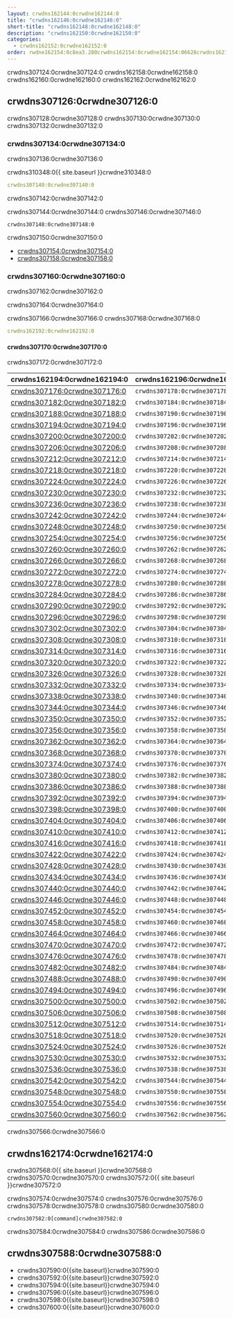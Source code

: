 ```yaml
---
layout: crwdns162144:0crwdne162144:0
title: "crwdns162146:0crwdne162146:0"
short-title: "crwdns162148:0crwdne162148:0"
description: "crwdns162150:0crwdne162150:0"
categories:
  - crwdns162152:0crwdne162152:0
order: rwdne162154:0c8ea3.280crwdns162154:0crwdne162154:06628crwdns162154:0crwdne162154:0
---
```


crwdns307124:0crwdne307124:0 crwdns162158:0crwdne162158:0 crwdns162160:0crwdne162160:0 crwdns162162:0crwdne162162:0

## crwdns307126:0crwdne307126:0

crwdns307128:0crwdne307128:0 crwdns307130:0crwdne307130:0 crwdns307132:0crwdne307132:0

### crwdns307134:0crwdne307134:0

crwdns307136:0crwdne307136:0

crwdns310348:0{{ site.baseurl }}crwdne310348:0

```yaml
crwdns307140:0crwdne307140:0
```

crwdns307142:0crwdne307142:0

crwdns307144:0crwdne307144:0 crwdns307146:0crwdne307146:0

    crwdns307148:0crwdne307148:0
    

crwdns307150:0crwdne307150:0

- [crwdns307154:0crwdne307154:0](crwdns307152:0crwdne307152:0) 
- [crwdns307158:0crwdne307158:0](crwdns307156:0crwdne307156:0)

### crwdns307160:0crwdne307160:0

crwdns307162:0crwdne307162:0

crwdns307164:0crwdne307164:0

crwdns307166:0crwdne307166:0 crwdns307168:0crwdne307168:0

```yaml
crwdns162192:0crwdne162192:0
```

#### crwdns307170:0crwdne307170:0

crwdns307172:0crwdne307172:0

| crwdns162194:0crwdne162194:0                                 | crwdns162196:0crwdne162196:0   |
| ------------------------------------------------------------ | ------------------------------ |
| [crwdns307176:0crwdne307176:0](crwdns307174:0crwdne307174:0) | `crwdns307178:0crwdne307178:0` |
| [crwdns307182:0crwdne307182:0](crwdns307180:0crwdne307180:0) | `crwdns307184:0crwdne307184:0` |
| [crwdns307188:0crwdne307188:0](crwdns307186:0crwdne307186:0) | `crwdns307190:0crwdne307190:0` |
| [crwdns307194:0crwdne307194:0](crwdns307192:0crwdne307192:0) | `crwdns307196:0crwdne307196:0` |
| [crwdns307200:0crwdne307200:0](crwdns307198:0crwdne307198:0) | `crwdns307202:0crwdne307202:0` |
| [crwdns307206:0crwdne307206:0](crwdns307204:0crwdne307204:0) | `crwdns307208:0crwdne307208:0` |
| [crwdns307212:0crwdne307212:0](crwdns307210:0crwdne307210:0) | `crwdns307214:0crwdne307214:0` |
| [crwdns307218:0crwdne307218:0](crwdns307216:0crwdne307216:0) | `crwdns307220:0crwdne307220:0` |
| [crwdns307224:0crwdne307224:0](crwdns307222:0crwdne307222:0) | `crwdns307226:0crwdne307226:0` |
| [crwdns307230:0crwdne307230:0](crwdns307228:0crwdne307228:0) | `crwdns307232:0crwdne307232:0` |
| [crwdns307236:0crwdne307236:0](crwdns307234:0crwdne307234:0) | `crwdns307238:0crwdne307238:0` |
| [crwdns307242:0crwdne307242:0](crwdns307240:0crwdne307240:0) | `crwdns307244:0crwdne307244:0` |
| [crwdns307248:0crwdne307248:0](crwdns307246:0crwdne307246:0) | `crwdns307250:0crwdne307250:0` |
| [crwdns307254:0crwdne307254:0](crwdns307252:0crwdne307252:0) | `crwdns307256:0crwdne307256:0` |
| [crwdns307260:0crwdne307260:0](crwdns307258:0crwdne307258:0) | `crwdns307262:0crwdne307262:0` |
| [crwdns307266:0crwdne307266:0](crwdns307264:0crwdne307264:0) | `crwdns307268:0crwdne307268:0` |
| [crwdns307272:0crwdne307272:0](crwdns307270:0crwdne307270:0) | `crwdns307274:0crwdne307274:0` |
| [crwdns307278:0crwdne307278:0](crwdns307276:0crwdne307276:0) | `crwdns307280:0crwdne307280:0` |
| [crwdns307284:0crwdne307284:0](crwdns307282:0crwdne307282:0) | `crwdns307286:0crwdne307286:0` |
| [crwdns307290:0crwdne307290:0](crwdns307288:0crwdne307288:0) | `crwdns307292:0crwdne307292:0` |
| [crwdns307296:0crwdne307296:0](crwdns307294:0crwdne307294:0) | `crwdns307298:0crwdne307298:0` |
| [crwdns307302:0crwdne307302:0](crwdns307300:0crwdne307300:0) | `crwdns307304:0crwdne307304:0` |
| [crwdns307308:0crwdne307308:0](crwdns307306:0crwdne307306:0) | `crwdns307310:0crwdne307310:0` |
| [crwdns307314:0crwdne307314:0](crwdns307312:0crwdne307312:0) | `crwdns307316:0crwdne307316:0` |
| [crwdns307320:0crwdne307320:0](crwdns307318:0crwdne307318:0) | `crwdns307322:0crwdne307322:0` |
| [crwdns307326:0crwdne307326:0](crwdns307324:0crwdne307324:0) | `crwdns307328:0crwdne307328:0` |
| [crwdns307332:0crwdne307332:0](crwdns307330:0crwdne307330:0) | `crwdns307334:0crwdne307334:0` |
| [crwdns307338:0crwdne307338:0](crwdns307336:0crwdne307336:0) | `crwdns307340:0crwdne307340:0` |
| [crwdns307344:0crwdne307344:0](crwdns307342:0crwdne307342:0) | `crwdns307346:0crwdne307346:0` |
| [crwdns307350:0crwdne307350:0](crwdns307348:0crwdne307348:0) | `crwdns307352:0crwdne307352:0` |
| [crwdns307356:0crwdne307356:0](crwdns307354:0crwdne307354:0) | `crwdns307358:0crwdne307358:0` |
| [crwdns307362:0crwdne307362:0](crwdns307360:0crwdne307360:0) | `crwdns307364:0crwdne307364:0` |
| [crwdns307368:0crwdne307368:0](crwdns307366:0crwdne307366:0) | `crwdns307370:0crwdne307370:0` |
| [crwdns307374:0crwdne307374:0](crwdns307372:0crwdne307372:0) | `crwdns307376:0crwdne307376:0` |
| [crwdns307380:0crwdne307380:0](crwdns307378:0crwdne307378:0) | `crwdns307382:0crwdne307382:0` |
| [crwdns307386:0crwdne307386:0](crwdns307384:0crwdne307384:0) | `crwdns307388:0crwdne307388:0` |
| [crwdns307392:0crwdne307392:0](crwdns307390:0crwdne307390:0) | `crwdns307394:0crwdne307394:0` |
| [crwdns307398:0crwdne307398:0](crwdns307396:0crwdne307396:0) | `crwdns307400:0crwdne307400:0` |
| [crwdns307404:0crwdne307404:0](crwdns307402:0crwdne307402:0) | `crwdns307406:0crwdne307406:0` |
| [crwdns307410:0crwdne307410:0](crwdns307408:0crwdne307408:0) | `crwdns307412:0crwdne307412:0` |
| [crwdns307416:0crwdne307416:0](crwdns307414:0crwdne307414:0) | `crwdns307418:0crwdne307418:0` |
| [crwdns307422:0crwdne307422:0](crwdns307420:0crwdne307420:0) | `crwdns307424:0crwdne307424:0` |
| [crwdns307428:0crwdne307428:0](crwdns307426:0crwdne307426:0) | `crwdns307430:0crwdne307430:0` |
| [crwdns307434:0crwdne307434:0](crwdns307432:0crwdne307432:0) | `crwdns307436:0crwdne307436:0` |
| [crwdns307440:0crwdne307440:0](crwdns307438:0crwdne307438:0) | `crwdns307442:0crwdne307442:0` |
| [crwdns307446:0crwdne307446:0](crwdns307444:0crwdne307444:0) | `crwdns307448:0crwdne307448:0` |
| [crwdns307452:0crwdne307452:0](crwdns307450:0crwdne307450:0) | `crwdns307454:0crwdne307454:0` |
| [crwdns307458:0crwdne307458:0](crwdns307456:0crwdne307456:0) | `crwdns307460:0crwdne307460:0` |
| [crwdns307464:0crwdne307464:0](crwdns307462:0crwdne307462:0) | `crwdns307466:0crwdne307466:0` |
| [crwdns307470:0crwdne307470:0](crwdns307468:0crwdne307468:0) | `crwdns307472:0crwdne307472:0` |
| [crwdns307476:0crwdne307476:0](crwdns307474:0crwdne307474:0) | `crwdns307478:0crwdne307478:0` |
| [crwdns307482:0crwdne307482:0](crwdns307480:0crwdne307480:0) | `crwdns307484:0crwdne307484:0` |
| [crwdns307488:0crwdne307488:0](crwdns307486:0crwdne307486:0) | `crwdns307490:0crwdne307490:0` |
| [crwdns307494:0crwdne307494:0](crwdns307492:0crwdne307492:0) | `crwdns307496:0crwdne307496:0` |
| [crwdns307500:0crwdne307500:0](crwdns307498:0crwdne307498:0) | `crwdns307502:0crwdne307502:0` |
| [crwdns307506:0crwdne307506:0](crwdns307504:0crwdne307504:0) | `crwdns307508:0crwdne307508:0` |
| [crwdns307512:0crwdne307512:0](crwdns307510:0crwdne307510:0) | `crwdns307514:0crwdne307514:0` |
| [crwdns307518:0crwdne307518:0](crwdns307516:0crwdne307516:0) | `crwdns307520:0crwdne307520:0` |
| [crwdns307524:0crwdne307524:0](crwdns307522:0crwdne307522:0) | `crwdns307526:0crwdne307526:0` |
| [crwdns307530:0crwdne307530:0](crwdns307528:0crwdne307528:0) | `crwdns307532:0crwdne307532:0` |
| [crwdns307536:0crwdne307536:0](crwdns307534:0crwdne307534:0) | `crwdns307538:0crwdne307538:0` |
| [crwdns307542:0crwdne307542:0](crwdns307540:0crwdne307540:0) | `crwdns307544:0crwdne307544:0` |
| [crwdns307548:0crwdne307548:0](crwdns307546:0crwdne307546:0) | `crwdns307550:0crwdne307550:0` |
| [crwdns307554:0crwdne307554:0](crwdns307552:0crwdne307552:0) | `crwdns307556:0crwdne307556:0` |
| [crwdns307560:0crwdne307560:0](crwdns307558:0crwdne307558:0) | `crwdns307562:0crwdne307562:0` | crwdns307564:0crwdne307564:0 

crwdns307566:0crwdne307566:0

## crwdns162174:0crwdne162174:0

crwdns307568:0{{ site.baseurl }}crwdne307568:0 crwdns307570:0crwdne307570:0 crwdns307572:0{{ site.baseurl }}crwdne307572:0

crwdns307574:0crwdne307574:0 crwdns307576:0crwdne307576:0 crwdns307578:0crwdne307578:0 crwdns307580:0crwdne307580:0

    crwdns307582:0[command]crwdne307582:0
    

crwdns307584:0crwdne307584:0 crwdns307586:0crwdne307586:0

## crwdns307588:0crwdne307588:0

- crwdns307590:0{{site.baseurl}}crwdne307590:0
- crwdns307592:0{{site.baseurl}}crwdne307592:0
- crwdns307594:0{{site.baseurl}}crwdne307594:0
- crwdns307596:0{{site.baseurl}}crwdne307596:0
- crwdns307598:0{{site.baseurl}}crwdne307598:0
- crwdns307600:0{{site.baseurl}}crwdne307600:0